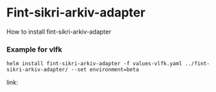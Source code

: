 # Fint-sikri-arkiv-adapter

How to install fint-sikri-arkiv-adapter

### Example for vlfk
`helm install fint-sikri-arkiv-adapter -f values-vlfk.yaml ../fint-sikri-arkiv-adapter/ --set environment=beta`

link: 